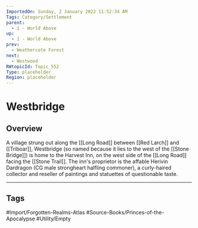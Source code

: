```yaml
---
ImportedOn: Sunday, 2 January 2022 11:52:34 AM
Tags: Category/Settlement
parent:
  - 1 - World Above
up:
  - 1 - World Above
prev:
  - Weathercote Forest
next:
  - Westwood
RWtopicId: Topic_552
Type: placeholder
Region: placeholder
---
```

# Westbridge
## Overview
A village strung out along the [[Long Road]] between [[Red Larch]] and [[Triboar]], Westbridge (so named because it lies to the west of the [[Stone Bridge]]) is home to the Harvest Inn, on the west side of the [[Long Road]] facing the [[Stone Trail]]. The inn's proprietor is the affable Herivin Dardragon (CG male strongheart halfling commoner), a curly-haired collector and reseller of paintings and statuettes of questionable taste.


---
## Tags
#Import/Forgotten-Realms-Atlas #Source-Books/Princes-of-the-Apocalypse #Utility/Empty

